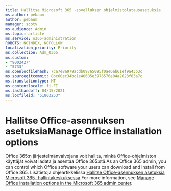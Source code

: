 ```yaml
---
title: Hallitse Microsoft 365 -sovelluksen ohjelmistolatausasetuksia
ms.author: pebaum
author: pebaum
manager: scotv
ms.audience: Admin
ms.topic: article
ms.service: o365-administration
ROBOTS: NOINDEX, NOFOLLOW
localization_priority: Priority
ms.collection: Adm_O365
ms.custom:
- "9002427"
- "5733"
ms.openlocfilehash: 7ca7e8a979acdb09765095f0ae6ab61ef9a43b3c
ms.sourcegitcommit: 8bc60ec34bc1e40685e3976576e04a2623f63a7c
ms.translationtype: HT
ms.contentlocale: fi-FI
ms.lasthandoff: 04/15/2021
ms.locfileid: "51803253"
---
```

# <a name="manage-office-installation-options"></a><span data-ttu-id="a8a5b-102">Hallitse Office-asennuksen asetuksia</span><span class="sxs-lookup"><span data-stu-id="a8a5b-102">Manage Office installation options</span></span>

<span data-ttu-id="a8a5b-103">Office 365:n järjestelmänvalvojana voit hallita, minkä Office-ohjelmiston käyttäjät voivat ladata ja asentaa Office 365:stä.</span><span class="sxs-lookup"><span data-stu-id="a8a5b-103">As an Office 365 admin, you can control which Office software your users can download and install from Office 365.</span></span> <span data-ttu-id="a8a5b-104">Lisätietoja ohjeartikkelissa [Hallitse Office-asennuksen asetuksia Microsoft 365 -hallintakeskuksessa](https://docs.microsoft.com/deployoffice/manage-software-download-settings-office-365).</span><span class="sxs-lookup"><span data-stu-id="a8a5b-104">For more information, see [Manage Office installation options in the Microsoft 365 admin center](https://docs.microsoft.com/deployoffice/manage-software-download-settings-office-365).</span></span>
